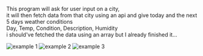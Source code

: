 This program will ask for user input on a city,  
it will then fetch data from that city using an api and give today and the next 5 days weather conditions  
Day, Temp, Condition, Description, Humidity  
i should've fetched the data using an array but I already finished it...  

![example 1](https://github.com/user-attachments/assets/62648f81-dfdb-4a97-be23-dffd061314fc)
![example 2](https://github.com/user-attachments/assets/5189ae6f-2f03-4895-8a06-992b0147ce5d)
![example 3](https://github.com/user-attachments/assets/47a5ea66-cbaa-4aaf-9883-910a00928299)
